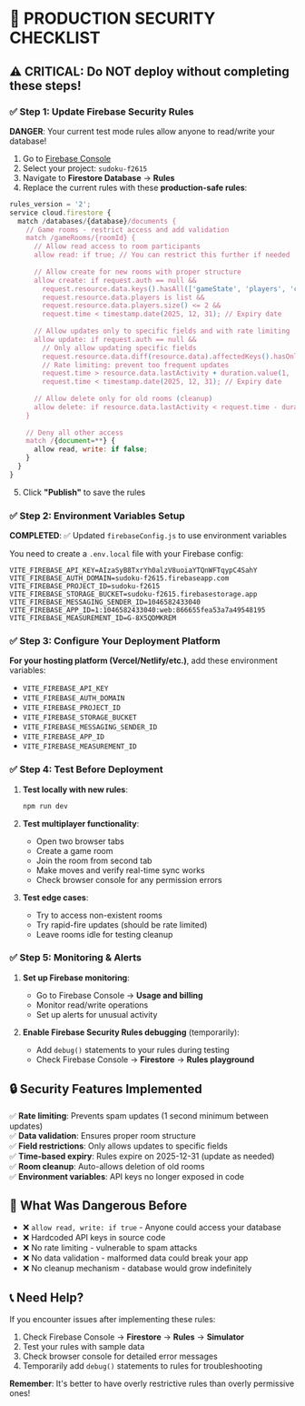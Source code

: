 # 🚨 PRODUCTION SECURITY CHECKLIST

## ⚠️ CRITICAL: Do NOT deploy without completing these steps!

### ✅ Step 1: Update Firebase Security Rules

**DANGER**: Your current test mode rules allow anyone to read/write your database!

1. Go to [Firebase Console](https://console.firebase.google.com/)
2. Select your project: `sudoku-f2615`
3. Navigate to **Firestore Database** → **Rules**
4. Replace the current rules with these **production-safe rules**:

```javascript
rules_version = '2';
service cloud.firestore {
  match /databases/{database}/documents {
    // Game rooms - restrict access and add validation
    match /gameRooms/{roomId} {
      // Allow read access to room participants
      allow read: if true; // You can restrict this further if needed
      
      // Allow create for new rooms with proper structure
      allow create: if request.auth == null && 
        request.resource.data.keys().hasAll(['gameState', 'players', 'createdAt', 'lastActivity']) &&
        request.resource.data.players is list &&
        request.resource.data.players.size() <= 2 &&
        request.time < timestamp.date(2025, 12, 31); // Expiry date
      
      // Allow updates only to specific fields and with rate limiting
      allow update: if request.auth == null &&
        // Only allow updating specific fields
        request.resource.data.diff(resource.data).affectedKeys().hasOnly(['gameState', 'players', 'lastActivity', 'winner', 'gameStatus']) &&
        // Rate limiting: prevent too frequent updates
        request.time > resource.data.lastActivity + duration.value(1, 's') &&
        request.time < timestamp.date(2025, 12, 31); // Expiry date
      
      // Allow delete only for old rooms (cleanup)
      allow delete: if resource.data.lastActivity < request.time - duration.value(24, 'h');
    }
    
    // Deny all other access
    match /{document=**} {
      allow read, write: if false;
    }
  }
}
```

5. Click **"Publish"** to save the rules

### ✅ Step 2: Environment Variables Setup

**COMPLETED**: ✅ Updated `firebaseConfig.js` to use environment variables

You need to create a `.env.local` file with your Firebase config:

```env
VITE_FIREBASE_API_KEY=AIzaSyB8TxrYh0alzV8uoiaYTQnWFTqypC4SahY
VITE_FIREBASE_AUTH_DOMAIN=sudoku-f2615.firebaseapp.com
VITE_FIREBASE_PROJECT_ID=sudoku-f2615
VITE_FIREBASE_STORAGE_BUCKET=sudoku-f2615.firebasestorage.app
VITE_FIREBASE_MESSAGING_SENDER_ID=1046582433040
VITE_FIREBASE_APP_ID=1:1046582433040:web:866655fea53a7a49548195
VITE_FIREBASE_MEASUREMENT_ID=G-8X5QDMKREM
```

### ✅ Step 3: Configure Your Deployment Platform

**For your hosting platform (Vercel/Netlify/etc.)**, add these environment variables:

- `VITE_FIREBASE_API_KEY`
- `VITE_FIREBASE_AUTH_DOMAIN`
- `VITE_FIREBASE_PROJECT_ID`
- `VITE_FIREBASE_STORAGE_BUCKET`
- `VITE_FIREBASE_MESSAGING_SENDER_ID`
- `VITE_FIREBASE_APP_ID`
- `VITE_FIREBASE_MEASUREMENT_ID`

### ✅ Step 4: Test Before Deployment

1. **Test locally with new rules**:
   ```bash
   npm run dev
   ```

2. **Test multiplayer functionality**:
   - Open two browser tabs
   - Create a game room
   - Join the room from second tab
   - Make moves and verify real-time sync works
   - Check browser console for any permission errors

3. **Test edge cases**:
   - Try to access non-existent rooms
   - Try rapid-fire updates (should be rate limited)
   - Leave rooms idle for testing cleanup

### ✅ Step 5: Monitoring & Alerts

1. **Set up Firebase monitoring**:
   - Go to Firebase Console → **Usage and billing**
   - Monitor read/write operations
   - Set up alerts for unusual activity

2. **Enable Firebase Security Rules debugging** (temporarily):
   - Add `debug()` statements to your rules during testing
   - Check Firebase Console → **Firestore** → **Rules playground**

## 🔒 Security Features Implemented

✅ **Rate limiting**: Prevents spam updates (1 second minimum between updates)  
✅ **Data validation**: Ensures proper room structure  
✅ **Field restrictions**: Only allows updates to specific fields  
✅ **Time-based expiry**: Rules expire on 2025-12-31 (update as needed)  
✅ **Room cleanup**: Auto-allows deletion of old rooms  
✅ **Environment variables**: API keys no longer exposed in code  

## 🚨 What Was Dangerous Before

- ❌ `allow read, write: if true` - Anyone could access your database
- ❌ Hardcoded API keys in source code
- ❌ No rate limiting - vulnerable to spam attacks
- ❌ No data validation - malformed data could break your app
- ❌ No cleanup mechanism - database would grow indefinitely

## 📞 Need Help?

If you encounter issues after implementing these rules:

1. Check Firebase Console → **Firestore** → **Rules** → **Simulator**
2. Test your rules with sample data
3. Check browser console for detailed error messages
4. Temporarily add `debug()` statements to rules for troubleshooting

**Remember**: It's better to have overly restrictive rules than overly permissive ones!

